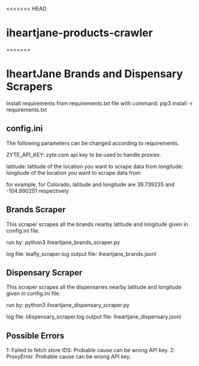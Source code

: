 <<<<<<< HEAD
# iheartjane-products-crawler
=======
# IheartJane Brands and Dispensary Scrapers
Install requirements from requirements.txt file with command:
pip3 install -r requirements.txt

## config.ini
The following parameters can be changed according to requirements.

ZYTE_API_KEY: zyte.com api key to be used to handle proxies.

latitude: latitude of the location you want to scrape data from
longitude: longitude of the location you want to scrape data from

for example, for Colorado, latitude and longitude are 39.739235 and -104.990251 respectively

## Brands Scraper
This scraper scrapes all the brands nearby latitude and longitude given in config.ini file.

run by:
python3 iheartjane_brands_scraper.py

log file: leafly_scraper.log
output file: iheartjane_brands.jsonl

## Dispensary Scraper
This scraper scrapes all the dispensaries nearby latitude and longitude given in config.ini file.

run by:
python3 iheartjane_dispensary_scraper.py

log file: ldispensary_scraper.log
output file: iheartjane_dispensary.jsonl

## Possible Errors
1: Failed to fetch store IDS: Probable cause can be wrong API key.
2: ProxyError: Probable cause can be wrong API key.

